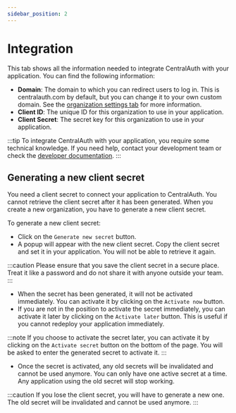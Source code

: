 ```yaml
---
sidebar_position: 2
---
```


# Integration

This tab shows all the information needed to integrate CentralAuth with your application. You can find the following information:

- **Domain**: The domain to which you can redirect users to log in. This is centralauth.com by default, but you can change it to your own custom domain. See the [organization settings tab](/admin/dashboard/organization/settings) for more information.
- **Client ID**: The unique ID for this organization to use in your application.
- **Client Secret**: The secret key for this organization to use in your application.

:::tip
To integrate CentralAuth with your application, you require some technical knowledge. If you need help, contact your development team or check the [developer documentation](/category/developers).
:::

## Generating a new client secret

You need a client secret to connect your application to CentralAuth. You cannot retrieve the client secret after it has been generated. When you create a new organization, you have to generate a new client secret.

To generate a new client secret:
- Click on the `Generate new secret` button.
- A popup will appear with the new client secret. Copy the client secret and set it in your application. You will not be able to retrieve it again.

:::caution
Please ensure that you save the client secret in a secure place. Treat it like a password and do not share it with anyone outside your team.
:::

- When the secret has been generated, it will not be activated immediately. You can activate it by clicking on the `Activate now` button.
- If you are not in the position to activate the secret immediately, you can activate it later by clicking on the `Activate later` button. This is useful if you cannot redeploy your application immediately.

:::note
If you choose to activate the secret later, you can activate it by clicking on the `Activate secret` button on the bottom of the page. You will be asked to enter the generated secret to activate it.
:::

- Once the secret is activated, any old secrets will be invalidated and cannot be used anymore. You can only have one active secret at a time. Any application using the old secret will stop working.

:::caution
If you lose the client secret, you will have to generate a new one. The old secret will be invalidated and cannot be used anymore.
:::